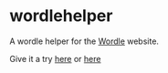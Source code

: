 # wordlehelper

A wordle helper for the [Wordle](https://www.powerlanguage.co.uk/wordle/) website.

Give it a try [here](https://wordlehelper.jak.onl/) or [here](https://wordlehelper.isnow.online/)
